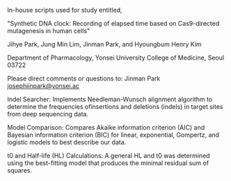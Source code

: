 In-house scripts used for study entitled,

"Synthetic DNA clock: Recording of elapsed time based on Cas9-directed mutagenesis in human cells"

Jihye Park, Jung Min Lim, Jinman Park, and Hyoungbum Henry Kim

Department of Pharmacology, Yonsei University College of Medicine, Seoul 03722

Please direct comments or questions to:
Jinman Park
josephjinpark@yonsei.ac


Indel Searcher:
Implements Needleman-Wunsch alignment algorithm to determine the frequencies ofinsertions and deletions (indels) in target sites from deep sequencing data.

Model Comparison:
Compares Akaike information criterion (AIC) and Bayesian information criterion (BIC) for linear, exponential, Gompertz, and logistic models to best describe our data.

t0 and Half-life (HL) Calculations:
A general HL and t0 was determined using the best-fitting model that produces the minimal residual sum of squares.
